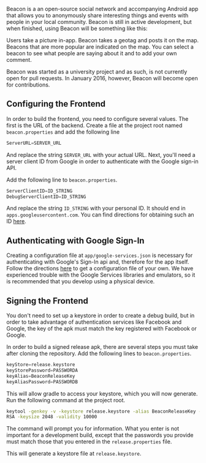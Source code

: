 Beacon is a an open-source social network and accompanying Android app that
allows you to anonymously share interesting things and events with people in
your local community. Beacon is still in active development, but when finished,
using Beacon will be something like this:

Users take a picture in-app. Beacon takes a geotag and posts it on the map.
Beacons that are more popular are indicated on the map. You can select a beacon
to see what people are saying about it and to add your own comment.

Beacon was started as a university project and as such, is not currently open
for pull requests. In January 2016, however, Beacon will become open for
contributions.

## Configuring the Frontend
In order to build the frontend, you need to configure several values. The first
is the URL of the backend. Create a file at the project root named
```beacon.properties``` and add the following line

```groovy
ServerURL=SERVER_URL
```

And replace the string ```SERVER_URL``` with your actual URL. Next, you'll need
a server client ID from Google in order to authenticate with the Google sign-in
API.

Add the following line to ```beacon.properties```.

```groovy
ServerClientID=ID_STRING
DebugServerClientID=ID_STRING
```

And replace the string ```ID_STRING``` with your personal ID. It should end in
```apps.googleusercontent.com```. You can find directions for obtaining such an
ID
[here](https://developers.google.com/identity/sign-in/android/start-integrating).

## Authenticating with Google Sign-In

Creating a configuration file at ```app/google-services.json``` is necessary for
authenticating with Google's Sign-In api and, therefore for the app itself.
Follow the directions
[here](https://developers.google.com/identity/sign-in/android/start-integrating) to get
a configuration file of your own. We have experienced trouble with the Google
Services libraries and emulators, so it is recommended that you develop using a
physical device.

## Signing the Frontend

You don't need to set up a keystore in order to create a debug build, but in
order to take advantage of authentication services like Facebook and Google, the
key of the apk must match the key registered with Facebook or Google.

In order to build a signed release apk, there are several steps you must take
after cloning the repository. Add the following lines to ```beacon.properties```.

```groovy
keyStore=release.keystore
keyStorePassword=PASSWORDA
keyAlias=BeaconReleaseKey
keyAliasPassword=PASSWORDB

```

This will allow gradle to access your keystore, which you will now generate. Run
the following command at the project root.

```bash
keytool -genkey -v -keystore release.keystore -alias BeaconReleaseKey -keyalg
RSA -keysize 2048 -validity 10000
```

The command will prompt you for information. What you enter is not important for
a development build, except that the passwords you provide must match those that
you entered in the ```release.properties``` file.

This will generate a keystore file at ```release.keystore```.
